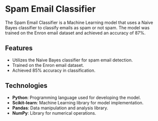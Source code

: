 # Spam Email Classifier

The Spam Email Classifier is a Machine Learning model that uses a Naive Bayes classifier to classify emails as spam or not spam. The model was trained on the Enron email dataset and achieved an accuracy of 87%.

## Features

- Utilizes the Naive Bayes classifier for spam email detection.
- Trained on the Enron email dataset.
- Achieved 85% accuracy in classification.

## Technologies

- **Python**: Programming language used for developing the model.
- **Scikit-learn**: Machine Learning library for model implementation.
- **Pandas**: Data manipulation and analysis library.
- **NumPy**: Library for numerical operations.
